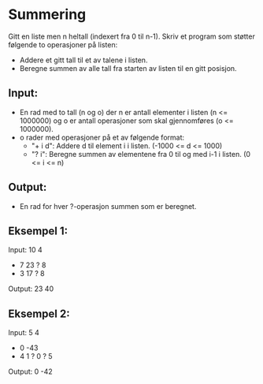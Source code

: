 # Summering

Gitt en liste men n heltall (indexert fra 0 til n-1). Skriv et program som støtter følgende to operasjoner på listen:

- Addere et gitt tall til et av talene i listen.
- Beregne summen av alle tall fra starten av listen til en gitt posisjon.

## Input:
- En rad med to tall (n og o) der n er antall elementer i listen (n <= 1000000) og o er antall operasjoner som skal gjennomføres (o <= 1000000).
- o rader med operasjoner på et av følgende format:
    - "+ i d": Addere d til element i i listen. (-1000 <= d <= 1000)
    - "? i": Beregne summen av elementene fra 0 til og med i-1 i listen. (0 <= i <= n)

## Output:
- En rad for hver ?-operasjon summen som er beregnet.


## Eksempel 1:

Input:
10 4
+ 7 23
? 8
+ 3 17
? 8

Output:
23
40


## Eksempel 2:

Input:
5 4
+ 0 -43
+ 4 1
? 0
? 5

Output:
0
-42
